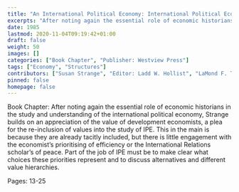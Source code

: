 ```yaml
---
title: "An International Political Economy: International Political Economy: The Story so Far and the Way Ahead: "
excerpts: "After noting again the essential role of economic historians in the study and understanding of the international political economy, Strange builds on an appreciation of the value of development economists, a plea for the re-inclusion of values into the study of IPE. This in the main is because they are already tacitly included, but there is little engagement with the economist’s prioritising of efficiency or the International Relations scholar’s of peace. Part of the job of IPE must be to make clear what choices these priorities represent and to discuss alternatives and different value hierarchies."
date: 1985
lastmod: 2020-11-04T09:19:42+01:00
draft: false
weight: 50
images: []
categories: ["Book Chapter", "Publisher: Westview Press"]
tags: ["Economy", "Structures"]
contributors: ["Susan Strange", "Editor: Ladd W. Hollist", "LaMond F. Tullis"]
pinned: false
homepage: false
---
```


Book Chapter: After noting again the essential role of economic historians in the study and understanding of the international political economy, Strange builds on an appreciation of the value of development economists, a plea for the re-inclusion of values into the study of IPE. This in the main is because they are already tacitly included, but there is little engagement with the economist’s prioritising of efficiency or the International Relations scholar’s of peace. Part of the job of IPE must be to make clear what choices these priorities represent and to discuss alternatives and different value hierarchies.

Pages: 13-25